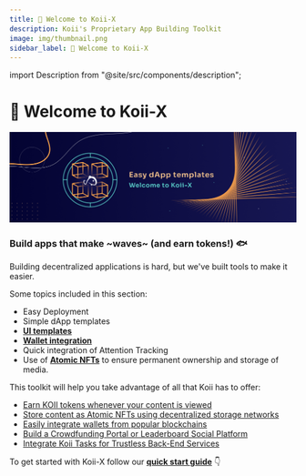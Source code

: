 ```yaml
---
title: 👋 Welcome to Koii-X
description: Koii's Proprietary App Building Toolkit
image: img/thumbnail.png
sidebar_label: 👋 Welcome to Koii-X
---
```


import Description from "@site/src/components/description";

# 👋 Welcome to Koii-X

![Banner](../img/Welcome_to_Koii-X.png)

<Description
  text="Koii's Proprietary App Building Toolkit"
/>

### Build apps that make \~waves\~ (and earn tokens!) :fish:&#x20;

Building decentralized applications is hard, but we've built tools to make it easier.

Some topics included in this section:

- Easy Deployment
- Simple dApp templates
- [**UI templates** ](/develop/build-dapps-with-koii/template-library/ui-template-layout/)
- [**Wallet integration**](/develop/build-dapps-with-koii/integrating-wallets/)
- Quick integration of Attention Tracking
- Use of [**Atomic NFTs**](/develop/build-dapps-with-koii/using-nfts-as-content/create-nfts) to ensure permanent ownership and storage of media.&#x20;

This toolkit will help you take advantage of all that Koii has to offer:

- [Earn KOII tokens whenever your content is viewed](/concepts/earning-koii/proof-of-real-traffic/attention-mining)
- [Store content as Atomic NFTs using decentralized storage networks](/develop/build-dapps-with-koii/using-nfts-as-content/)
- [Easily integrate wallets from popular blockchains](/develop/build-dapps-with-koii/integrating-wallets/finnie-wallet)
- [Build a Crowdfunding Portal or Leaderboard Social Platform](/develop/build-dapps-with-koii/template-library/)
- [Integrate Koii Tasks for Trustless Back-End Services ](/develop/microservices-and-tasks/what-are-tasks/)

To get started with Koii-X follow our [**quick start guide**](./quick-start) 👇
